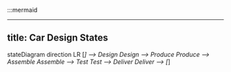 :::mermaid

---
title: Car Design States
---
stateDiagram
    direction LR
    [*] --> Design 
    Design --> Produce
    Produce --> Assemble 
    Assemble --> Test
    Test --> Deliver
    Deliver --> [*]
